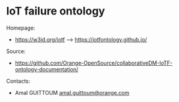 IoT failure ontology
===

Homepage:
* https://w3id.org/iotf --> https://iotfontology.github.io/

Source:
* https://github.com/Orange-OpenSource/collaborativeDM-IoTF-ontology-documentation/

Contacts: 
* Amal GUITTOUM <amal.guittoum@orange.com>
